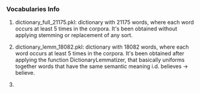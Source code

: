 ### Vocabularies Info

1) dictionary_full_21175.pkl: dictionary with 21175 words, where each word occurs at least 5 times in the corpora.
   It's been obtained without applying stemming or replacement of any sort.
   
2) dictionary_lemm_18082.pkl: dictionary with 18082 words, where each word occurs at least 5 times in the corpora.
   It's been obtained after applying the function DictionaryLemmatizer, that basically uniforms together words that have 
   the same semantic meaning i.d. believes -> believe.
 
3) 
